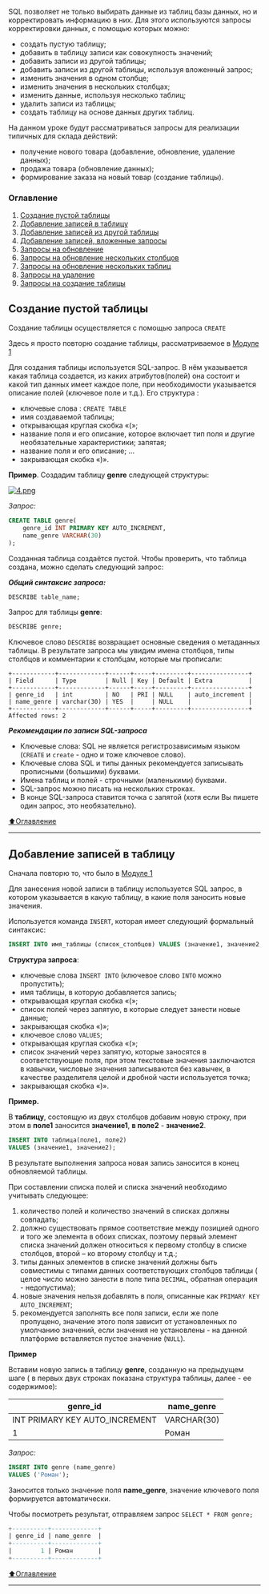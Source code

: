 SQL позволяет не только выбирать данные из таблиц базы данных, но и корректировать информацию в них. 
Для этого используются запросы корректировки данных, с помощью которых можно:
- создать пустую таблицу;
- добавить в таблицу записи как совокупность значений;
- добавить записи из другой таблицы;
- добавить записи из другой таблицы, используя вложенный запрос;
- изменить значения в одном столбце;
- изменить значения в нескольких столбцах;
- изменить данные, используя несколько таблиц;
- удалить записи из таблицы;
- создать таблицу на основе данных других таблиц.


На данном уроке будут рассматриваться запросы для реализации типичных для склада действий:
- получение нового товара (добавление, обновление, удаление данных);
- продажа товара (обновление данных);
- формирование заказа на новый товар (создание таблицы).

### Оглавление
1. [Создание пустой таблицы](#Создание-пустой-таблицы)
2. [Добавление записей в таблицу](#Добавление-записей-в-таблицу)
3. [Добавление записей из другой таблицы](#Добавление-записей-из-другой-таблицы)
4. [Добавление записей, вложенные запросы](#Добавление-записей-вложенные-запросы)
5. [Запросы на обновление](#Запросы-на-обновление)
6. [Запросы на обновление нескольких столбцов](#Запросы-на-обновление-нескольких-столбцов)
7. [Запросы на обновление нескольких таблиц](#Запросы-на-обновление-нескольких-таблиц)
8. [Запросы на удаление](#Запросы-на-удаление)
9. [Запросы на создание таблицы](#Запросы-на-создание-таблицы)

## Создание пустой таблицы
Создание таблицы осуществляется с помощью запроса ```CREATE```

Здесь я просто повторю создание таблицы, рассматриваемое в [Модуле 1](https://github.com/Egessihora/SQL_RelationalDB/blob/master/Stepik/Modul_1_Основы%20реляционной%20модели%20и%20SQL/1.1%20Отношение%20(таблица)/Отношение%20(таблица)_Теория.md)

Для создания таблицы используется SQL-запрос. В нём указывается какая таблица создается, из каких атрибутов(полей) она состоит и какой тип данных имеет 
каждое поле, при необходимости указывается описание полей (ключевое поле и т.д.). Его структура :

- ключевые слова : ```CREATE TABLE```
- имя создаваемой таблицы;
- открывающая круглая скобка «(»;
- название поля и его описание, которое включает тип поля и другие необязательные характеристики;
запятая;
- название поля и его описание;
...
- закрывающая скобка «)».

**Пример**. Создадим таблицу **genre** следующей структуры:

[![4.png](https://i.postimg.cc/RF16D3vd/4.png)](https://postimg.cc/Q9tdBd9K)

*Запрос:*

```sql
CREATE TABLE genre(
    genre_id INT PRIMARY KEY AUTO_INCREMENT, 
    name_genre VARCHAR(30)
);
```
Созданная таблица создаётся пустой. Чтобы проверить, что таблица создана, можно сделать следующий запрос:

***Общий синтаксис запроса:***

```SQL
DESCRIBE table_name;
```

Запрос для таблицы **genre**:

```SQL
DESCRIBE genre;
```

Ключевое слово ```DESCRIBE``` возвращает основные сведения о метаданных таблицы. 
В результате запроса мы увидим имена столбцов, типы столбцов и комментарии к столбцам, которые мы прописали: 

```
+------------+-------------+------+-----+---------+----------------+
| Field      | Type        | Null | Key | Default | Extra          |
+------------+-------------+------+-----+---------+----------------+
| genre_id   | int         | NO   | PRI | NULL    | auto_increment |
| name_genre | varchar(30) | YES  |     | NULL    |                |
+------------+-------------+------+-----+---------+----------------+
Affected rows: 2
```

***Рекомендации по записи SQL-запроса***

- Ключевые слова: SQL не является регистрозависимым языком (```CREATE``` и ```create``` - одно и тоже ключевое слово). 
- Ключевые слова SQL и типы данных рекомендуется  записывать прописными (большими) буквами.
- Имена таблиц и полей - строчными (маленькими) буквами.
- SQL-запрос можно писать на нескольких строках.
- В конце SQL-запроса ставится точка с запятой (хотя если Вы пишете один запрос, это необязательно).

[:arrow_up:Оглавление](#Оглавление)
___
## Добавление записей в таблицу
Сначала повторю то, что было в [Модуле 1](https://stepik.org/lesson/297508/step/9?unit=279268)

Для занесения новой записи в таблицу используется SQL запрос, в котором указывается в какую таблицу, в какие поля заносить новые значения.

Используется команда ```INSERT```, которая имеет следующий формальный синтаксис:

```sql
INSERT INTO имя_таблицы (список_столбцов) VALUES (значение1, значение2, ... значениеN)
```

**Структура запроса**:

- ключевые слова ```INSERT INTO``` (ключевое слово ```INTO``` можно пропустить);
- имя таблицы, в которую добавляется запись;
- открывающая круглая скобка «(»;
- список полей через запятую, в которые следует занести новые данные;
- закрывающая скобка «)»;
- ключевое слово ```VALUES```;
- открывающая круглая скобка «(»;
- список значений через запятую, которые заносятся в соответствующие поля, при этом текстовые значения заключаются в кавычки, числовые значения записываются без кавычек, в качестве разделителя целой и дробной части используется точка;
- закрывающая скобка «)».


**Пример.** 

В **таблицу**, состоящую из двух столбцов добавим новую строку, при этом в **поле1** заносится **значение1**,  **в поле2** - **значение2**.

```sql
INSERT INTO таблица(поле1, поле2) 
VALUES (значение1, значение2);
```

В результате выполнения запроса новая запись заносится в конец обновляемой таблицы.


При составлении списка полей и списка значений необходимо учитывать следующее:

1. количество полей и количество значений в списках должны совпадать;
2. должно существовать прямое соответствие между позицией одного и того же элемента в обоих списках, поэтому первый элемент списка значений должен относиться к первому столбцу в списке столбцов, второй – ко второму столбцу и т.д.;
3. типы данных элементов в списке значений должны быть совместимы с типами данных соответствующих столбцов таблицы ( целое число можно занести в поле типа ```DECIMAL```, обратная операция - недопустима);
4. новые значения нельзя добавлять в поля, описанные как ```PRIMARY KEY``` ```AUTO_INCREMENT```;
5. рекомендуется заполнять все поля записи, если же поле пропущено, значение этого поля зависит от установленных по умолчанию значений, если значения не установлены - на данной платформе вставляется пустое значение (```NULL```).

**Пример**

Вставим новую запись в таблицу **genre**, созданную на предыдущем шаге ( в первых двух строках показана структура таблицы, далее - ее содержимое):

| genre_id                     | name_genre   |
|------------------------------|--------------|
|INT PRIMARY KEY AUTO_INCREMENT|VARCHAR(30)   |
|1                             |Роман         |

*Запрос:*

```sql
INSERT INTO genre (name_genre) 
VALUES ('Роман');
```

Заносится только значение поля **name_genre**, значение ключевого поля формируется автоматически.

Чтобы посмотреть результат, отправляем запрос ```SELECT * FROM genre;```

```SQL
+----------+-------------+
| genre_id | name_genre  |
+----------+-------------+
|        1 | Роман       |
+----------+-------------+
```

[:arrow_up:Оглавление](#Оглавление)
___
